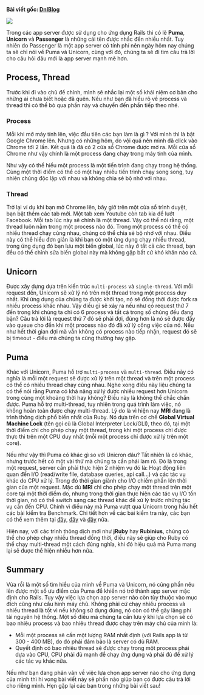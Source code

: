 **Bài viết gốc: [DnlBlog](https://www.dnlblog.com/posts/puma-va-unicorn-app-server-nao-tot-hon)**

![](https://images.viblo.asia/1d3084a6-440b-43b5-82b3-b2e9b5d80a52.jpg)


Trong các app server được sử dụng cho ứng dụng Rails thì có lẽ **Puma**, **Unicorn** và **Passenger** là những cái tên được nhắc đến nhiều nhất. Tuy nhiên do Passenger là một app server có tính phí nên ngày hôm nay chúng ta sẽ chỉ nói về Puma và Unicorn, cùng với đó, chúng ta sẽ đi tìm câu trả lời cho câu hỏi đâu mới là app server mạnh mẽ hơn.

## Process, Thread
Trước khi đi vào chủ đề chính, mình sẽ nhắc lại một số khái niệm cơ bản cho những ai chưa biết hoặc đã quên. Nếu như bạn đã hiểu rõ về process và thread thì có thể bỏ qua phần này và chuyển đến phần tiếp theo nhé.

### Process
Mỗi khi mở máy tính lên, việc đầu tiên các bạn làm là gì ? Với mình thì là bật Google Chrome lên. Nhưng có những hôm, do vội quá nên mình đã click vào Chrome tới 2 lần. Kết quả là đã có 2 cửa sổ Chrome được mở ra. Mỗi cửa sổ Chrome như vậy chính là một process đang chạy trong máy tính của mình.

Như vậy có thể hiểu một process là một tiến trình đang chạy trong hệ thống. Cùng một thời điểm có thể có một hay nhiều tiến trình chạy song song, tuy nhiên chúng độc lập với nhau và không chia sẻ bộ nhớ với nhau.

### Thread
Trở lại ví dụ khi bạn mở Chrome lên, bây giờ trên một cửa sổ trình duyệt, bạn bật thêm các tab mới. Một tab xem Youtube còn tab kia để lướt Facebook. Mỗi tab lúc này sẽ chính là một thread. Vậy có thể nói rằng, một thread luôn nằm trong một process nào đó. Trong một process có thể có nhiều thread chạy cùng nhau, chúng có thể chia sẻ bộ nhớ với nhau. Điều này có thể hiểu đơn giản là khi bạn có một ứng dụng chạy nhiều thread, trong ứng dụng đó bạn lưu một biến global, lúc này ở tất cả các thread, bạn đều có thể chỉnh sửa biến global này mà không gặp bất cứ khó khăn nào cả.

## Unicorn
Được xây dựng dựa trên kiến trúc `multi-process` và `single-thread`. Với mỗi request đến, Unicorn sẽ xử lý nó trên một thread trong một process duy nhất. Khi ứng dụng của chúng ta được khởi tạo, nó sẽ đồng thời được fork ra nhiều process khác nhau. Vậy điều gì sẽ xảy ra nếu như có request thứ 7 đến trong khi chúng ta chỉ có 6 process và tất cả trong số chúng đều đang bận? Câu trả lời là request thứ 7 đó sẽ phải đợi, đúng hơn là nó sẽ được đẩy vào queue cho đến khi một process nào đó đã xử lý công việc của nó. Nếu như hết thời gian đợi mà vẫn không có process nào tiếp nhận, request đó sẽ bị timeout - điều mà chúng ta cũng thường hay gặp.

## Puma
Khác với Unicorn, Puma hỗ trợ `multi-process` và `multi-thread`. Điều này có nghĩa là mỗi một request sẽ được xử lý trên một thread và trên một process có thể có nhiều thread chạy cùng nhau. Nghe xong điều này liệu chúng ta có thể nói rằng Puma có khả năng xử lý được nhiều request hơn Unicorn trong cùng một khoảng thời hay không? Điều này là không thể chắc chắn được. Puma hỗ trợ multi-thread, tuy nhiên trong quá trình làm việc, nó không hoàn toàn được chạy multi-thread. Lý do là vì hiện nay **MRI** đang là trình thông dịch phổ biến nhất của Ruby. Nó dựa trên cơ chế **Global Virtual Machine Lock** (tên gọi cũ là Global Interpreter Lock/GLI), theo đó, tại một thời điểm chỉ cho phép chạy một thread, trong khi một process chỉ được thực thi trên một CPU duy nhất (mỗi một process chỉ được xử lý trên một core).

Nếu như vậy thì Puma có khác gì so với Unicron đâu? Tất nhiên là có khác, nhưng trước hết có một vài thứ mà chúng ta cần phải làm rõ. Đó là trong một request, server cần phải thực hiện 2 nhiệm vụ đó là: Hoạt động liên quan đến I/O (read/write file, database queries, api call...) và các tác vụ khác do CPU xử lý. Trong đó thời gian giành cho I/O chiếm phần lớn thời gian của một request. Mặc dù **MRI** chỉ cho phép chạy một thread trên một core tại một thời điểm do, nhưng trong thời gian thực hiện các tác vụ I/O tốn thời gian, nó có thể switch sang các thread khác để xử lý trước những tác vụ cần đến CPU. Chính vì điều này mà Puma vượt qua Unicorn trong hầu hết các bài kiểm tra Benchmark. Chi tiết hơn về các bài kiểm tra này, các bạn có thể xem thêm tại [đây](https://tommaso.pavese.me/2016/12/21/unicorn-vs-puma-rails-server-benchmarks/), [đây](https://bilbof.com/2019/05/19/benchmarking-web-servers-puma-unicorn.html) và [đây](https://deliveroo.engineering/2016/12/21/unicorn-vs-puma-rails-server-benchmarks.html) nữa.

Hiện nay, với các trình thông dịch mới như **jRuby** hay **Rubinius**, chúng có thể cho phép chạy nhiều thread đồng thời, điều này sẽ giúp cho Ruby có thể chạy multi-thread một cách đúng nghĩa, khi đó hiệu quả mà Puma mang lại sẽ được thể hiện nhiều hơn nữa.

## Summary
Vừa rồi là một số tìm hiểu của mình về Puma và Unicorn, nó cũng phần nêu lên được một số ưu điểm của Puma để khiến nó trở thành app server mặc định cho Rails. Tuy vậy việc lựa chọn app server nào còn tùy thuộc vào mục đích cũng như cấu hình máy chủ. Không phải cứ chạy nhiều process và nhiều thread là tốt vì nếu không sử dụng đúng, nó còn có thể gây lãng phí tài nguyên hệ thống. Một số điều mà chúng ta cần lưu ý khi lựa chọn sẽ có bao nhiêu process và bao nhiêu thread được chạy trên máy chủ của mình là:

* Mỗi một process sẽ cần một lượng RAM nhất định (với Rails app là từ 300 - 400 MB), do đó phải đảm bảo là server có đủ RAM.
* Quyết định có bao nhiêu thread sẽ được chạy trong một process phải dựa vào CPU, CPU phải đủ mạnh để chạy ứng dụng và phải đủ để xử lý các tác vụ khác nữa.

Nếu như bạn đang phân vân về việc lựa chọn app server nào cho ứng dụng của mình thì hi vọng bài viết này sẽ phần nào giúp bạn có được câu trả lời cho riêng mình. Hẹn gặp lại các bạn trong những bài viết sau!